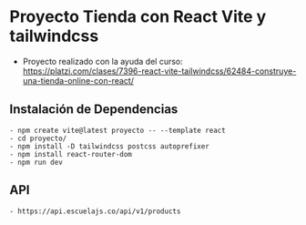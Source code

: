 # Proyecto Tienda con React Vite y tailwindcss 
- Proyecto realizado con la ayuda del curso: https://platzi.com/clases/7396-react-vite-tailwindcss/62484-construye-una-tienda-online-con-react/
## Instalación de Dependencias
~~~
- npm create vite@latest proyecto -- --template react
- cd proyecto/
- npm install -D tailwindcss postcss autoprefixer
- npm install react-router-dom
- npm run dev
~~~
## API
~~~
- https://api.escuelajs.co/api/v1/products
~~~